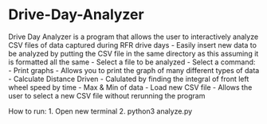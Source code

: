 # Drive-Day-Analyzer
Drive Day Analyzer is a program that allows the user to interactively analyze CSV files of data captured during RFR drive days
    - Easily insert new data to be analyzed by putting the CSV file in the same directory as this assuming it is formatted all the same
    - Select a file to be analyzed
    - Select a command: 
        - Print graphs
            - Allows you to print the graph of many different types of data
        - Calculate Distance Driven
            - Calulated by finding the integral of front left wheel speed by time
        - Max & Min of data
        - Load new CSV file
            - Allows the user to select a new CSV file without rerunning the program


How to run:
    1. Open new terminal
    2. python3 analyze.py
